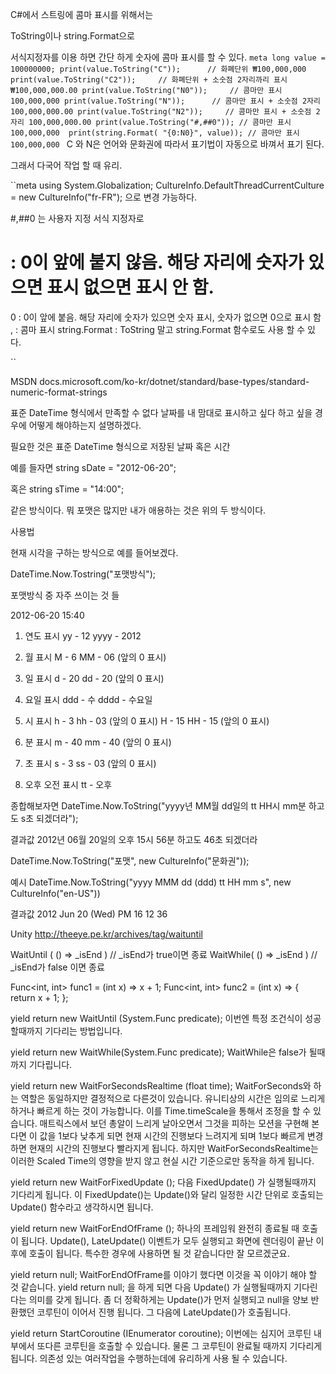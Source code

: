 C#에서 스트링에 콤마 표시를 위해서는

ToString이나 string.Format으로

서식지정자를 이용 하면 간단 하게 숫자에 콤마 표시를 할 수 있다. 
``meta
long value =  100000000;
print(value.ToString("C"));      // 화폐단위 ₩100,000,000
print(value.ToString("C2"));     // 화폐단위 + 소숫점 2자리까리 표시 ₩100,000,000.00
print(value.ToString("N0"));     // 콤마만 표시 100,000,000
print(value.ToString("N"));      // 콤마만 표시 + 소숫점 2자리 100,000,000.00
print(value.ToString("N2"));     // 콤마만 표시 + 소숫점 2자리 100,000,000.00
print(value.ToString("#,##0")); // 콤마만 표시 100,000,000 
print(string.Format( "{0:N0}", value)); // 콤마만 표시 100,000,000
``
C 와 N은 언어와 문화권에 따라서 표기법이 자동으로 바껴서 표기 된다. 

그래서 다국어 작업 할 때 유리.

``meta
using System.Globalization;
CultureInfo.DefaultThreadCurrentCulture = new CultureInfo("fr-FR");
으로 변경 가능하다.
 

#,##0 는 사용자 지정 서식 지정자로 
# : 0이 앞에 붙지 않음. 해당 자리에 숫자가 있으면 표시 없으면 표시 안 함. 
0 : 0이 앞에 붙음.  해당 자리에 숫자가 있으면 숫자 표시, 숫자가 없으면 0으로 표시 함
, : 콤마 표시
string.Format : ToString 말고 string.Format 함수로도 사용 할 수 있다.

``

MSDN docs.microsoft.com/ko-kr/dotnet/standard/base-types/standard-numeric-format-strings

표준 DateTime 형식에서 만족할 수 없다 날짜를 내 맘대로 표시하고 싶다 하고 싶을 경우에 어떻게 해야하는지 설명하겠다.

필요한 것은 표준 DateTime 형식으로 저장된 날짜 혹은 시간

예를 들자면
string sDate = "2012-06-20";

혹은
string sTime = "14:00";
 
같은 방식이다. 뭐 포맷은 많지만 내가 애용하는 것은 위의 두 방식이다.


사용법

현재 시각을 구하는 방식으로 예를 들어보겠다.

DateTime.Now.Tostring("포맷방식");


포맷방식 중 자주 쓰이는 것 들

2012-06-20 15:40

1. 연도 표시
yy - 12
yyyy - 2012

2. 월 표시
M - 6
MM - 06 (앞의 0 표시)

3. 일 표시
d - 20
dd - 20 (앞의 0 표시)

4. 요일 표시
ddd - 수
dddd - 수요일

5. 시 표시
h - 3
hh - 03 (앞의 0 표시)
H - 15
HH - 15 (앞의 0 표시)

6. 분 표시
m - 40
mm - 40 (앞의 0 표시)

6. 초 표시
s - 3
ss - 03 (앞의 0 표시)

7. 오후 오전 표시
tt - 오후

종합해보자면
DateTime.Now.ToString("yyyy년 MM월 dd일의 tt HH시 mm분 하고도 s초 되겠더라");

결과값
2012년 06월 20일의 오후 15시 56분 하고도 46초 되겠더라

DateTime.Now.ToString("포맷", new CultureInfo("문화권"));

예시
DateTime.Now.ToString("yyyy MMM dd (ddd) tt HH mm s", new CultureInfo("en-US"))

결과값
2012 Jun 20 (Wed) PM 16 12 36


Unity
http://theeye.pe.kr/archives/tag/waituntil

WaitUntil ( () => _isEnd )  // _isEnd가 true이면 종료
WaitWhile( () => _isEnd ) // _isEnd가 false 이면 종료

Func<int, int> func1 = (int x) => x + 1;
Func<int, int> func2 = (int x) => { return x + 1; };

yield return new WaitUntil (System.Func<Bool> predicate);
이번엔 특정 조건식이 성공할때까지 기다리는 방법입니다.

yield return new WaitWhile(System.Func<Bool> predicate);
WaitWhile은 false가 될때까지 기다립니다.

yield return new WaitForSecondsRealtime (float time);
WaitForSeconds와 하는 역할은 동일하지만 결정적으로 다른것이 있습니다. 유니티상의 시간은 임의로 느리게 하거나 빠르게 하는 것이 가능합니다. 이를 Time.timeScale을 통해서 조정을 할 수 있습니다. 매트릭스에서 보던 총알이 느리게 날아오면서 그것을 피하는 모션을 구현해 본다면 이 값을 1보다 낮추게 되면 현재 시간의 진행보다 느려지게 되며 1보다 빠르게 변경하면 현재의 시간의 진행보다 빨라지게 됩니다. 하지만 WaitForSecondsRealtime는 이러한 Scaled Time의 영향을 받지 않고 현실 시간 기준으로만 동작을 하게 됩니다.

yield return new WaitForFixedUpdate ();
다음 FixedUpdate() 가 실행될때까지 기다리게 됩니다. 이 FixedUpdate()는 Update()와 달리 일정한 시간 단위로 호출되는 Update() 함수라고 생각하시면 됩니다.

yield return new WaitForEndOfFrame ();
하나의 프레임워 완전히 종료될 때 호출이 됩니다. Update(), LateUpdate() 이벤트가 모두 실행되고 화면에 렌더링이 끝난 이후에 호출이 됩니다. 특수한 경우에 사용하면 될 것 같습니다만 잘 모르겠군요.


yield return null;
WaitForEndOfFrame를 이야기 했다면 이것을 꼭 이야기 해야 할 것 같습니다. yield return null; 을 하게 되면 다음 Update() 가 실행될때까지 기다린다는 의미를 갖게 됩니다. 좀 더 정확하게는 Update()가 먼저 실행되고 null을 양보 반환했던 코루틴이 이어서 진행 됩니다. 그 다음에 LateUpdate()가 호출됩니다.

yield return StartCoroutine (IEnumerator coroutine);
이번에는 심지어 코루틴 내부에서 또다른 코루틴을 호출할 수 있습니다. 물론 그 코루틴이 완료될 때까지 기다리게 됩니다. 의존성 있는 여러작업을 수행하는데에 유리하게 사용 될 수 있습니다.
